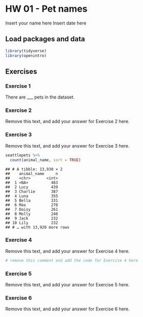 HW 01 - Pet names
================
Insert your name here
Insert date here

## Load packages and data

``` r
library(tidyverse)
library(openintro)
```

## Exercises

### Exercise 1

There are \_\_\_ pets in the dataset.

### Exercise 2

Remove this text, and add your answer for Exercise 2 here.

### Exercise 3

Remove this text, and add your answer for Exercise 3 here.

``` r
seattlepets %>%
  count(animal_name, sort = TRUE)
```

    ## # A tibble: 13,930 × 2
    ##    animal_name     n
    ##    <chr>       <int>
    ##  1 <NA>          483
    ##  2 Lucy          439
    ##  3 Charlie       387
    ##  4 Luna          355
    ##  5 Bella         331
    ##  6 Max           270
    ##  7 Daisy         261
    ##  8 Molly         240
    ##  9 Jack          232
    ## 10 Lily          232
    ## # … with 13,920 more rows

### Exercise 4

Remove this text, and add your answer for Exercise 4 here.

``` r
# remove this comment and add the code for Exercise 4 here
```

### Exercise 5

Remove this text, and add your answer for Exercise 5 here.

### Exercise 6

Remove this text, and add your answer for Exercise 6 here.
